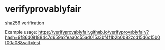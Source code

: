 # verifyprovablyfair
sha256 verification

Example usage: https://verifyprovablyfair.github.io/verifyprovablyfair/?hash=9f86d081884c7d659a2feaa0c55ad015a3bf4f1b2b0b822cd15d6c15b0f00a08&salt=test
